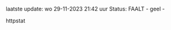 laatste update: 
wo 29-11-2023 21:42   uur 
Status: FAALT - geel - 
<div class="service Y">httpstat</div>